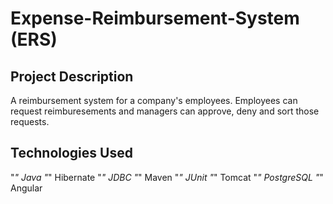 # Expense-Reimbursement-System (ERS)
## Project Description
A reimbursement system for a company's employees. Employees can request reimburesements and managers can approve, deny and sort those requests.
## Technologies Used
"*" Java
"*" Hibernate
"*" JDBC
"*" Maven
"*" JUnit
"*" Tomcat
"*" PostgreSQL
"*" Angular
